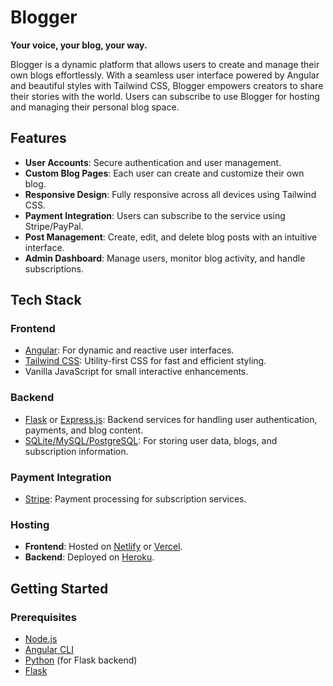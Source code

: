# Blogger

**Your voice, your blog, your way.**

Blogger is a dynamic platform that allows users to create and manage their own blogs effortlessly. With a seamless user interface powered by Angular and beautiful styles with Tailwind CSS, Blogger empowers creators to share their stories with the world. Users can subscribe to use Blogger for hosting and managing their personal blog space.

## Features

- **User Accounts**: Secure authentication and user management.
- **Custom Blog Pages**: Each user can create and customize their own blog.
- **Responsive Design**: Fully responsive across all devices using Tailwind CSS.
- **Payment Integration**: Users can subscribe to the service using Stripe/PayPal.
- **Post Management**: Create, edit, and delete blog posts with an intuitive interface.
- **Admin Dashboard**: Manage users, monitor blog activity, and handle subscriptions.

## Tech Stack

### Frontend
- [Angular](https://angular.io/): For dynamic and reactive user interfaces.
- [Tailwind CSS](https://tailwindcss.com/): Utility-first CSS for fast and efficient styling.
- Vanilla JavaScript for small interactive enhancements.

### Backend
- [Flask](https://flask.palletsprojects.com/) or [Express.js](https://expressjs.com/): Backend services for handling user authentication, payments, and blog content.
- [SQLite/MySQL/PostgreSQL](https://www.postgresql.org/): For storing user data, blogs, and subscription information.

### Payment Integration
- [Stripe](https://stripe.com/): Payment processing for subscription services.

### Hosting
- **Frontend**: Hosted on [Netlify](https://www.netlify.com/) or [Vercel](https://vercel.com/).
- **Backend**: Deployed on [Heroku](https://www.heroku.com/).

## Getting Started

### Prerequisites

- [Node.js](https://nodejs.org/)
- [Angular CLI](https://angular.io/guide/setup-local)
- [Python](https://www.python.org/) (for Flask backend)
- [Flask](https://flask.palletsprojects.com/en/2.0.x/installation/)
